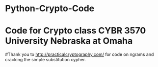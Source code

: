 # Python-Crypto-Code
# Code for Crypto class CYBR 3570 University Nebraska at Omaha
#Thank you to http://practicalcryptography.com/ for code on ngrams and cracking the simple substitution cypher.
